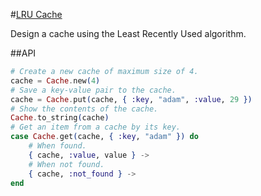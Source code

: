 #[LRU Cache](http://www.careercup.com/question?id=24510663)

Design a cache using the Least Recently Used algorithm.

##API

```elixir
# Create a new cache of maximum size of 4.
cache = Cache.new(4)
# Save a key-value pair to the cache.
cache = Cache.put(cache, { :key, "adam", :value, 29 })
# Show the contents of the cache.
Cache.to_string(cache)
# Get an item from a cache by its key.
case Cache.get(cache, { :key, "adam" }) do
    # When found.
    { cache, :value, value } ->
    # When not found.
    { cache, :not_found } ->
end
```